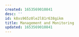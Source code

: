 ```yaml
---
created: 1653569010841
desc: ''
id: k8xs965z0le2l81r638gikm
title: Management and Monitoring
updated: 1653569010841
---
```

   
